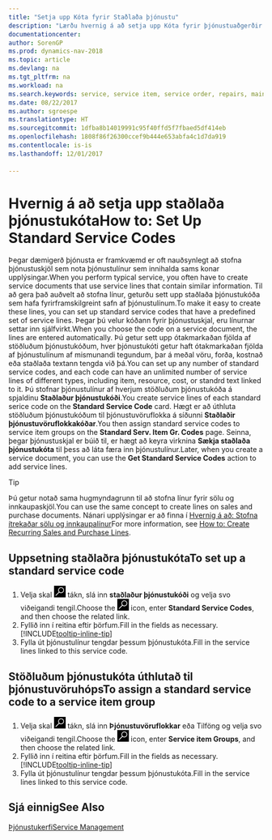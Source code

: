 ```yaml
---
title: "Setja upp Kóta fyrir Staðlaða þjónustu"
description: "Lærðu hvernig á að setja upp Kóta fyrir þjónustuaðgerðir sem þú framkvæmir oft."
documentationcenter: 
author: SorenGP
ms.prod: dynamics-nav-2018
ms.topic: article
ms.devlang: na
ms.tgt_pltfrm: na
ms.workload: na
ms.search.keywords: service, service item, service order, repairs, maintenance
ms.date: 08/22/2017
ms.author: sgroespe
ms.translationtype: HT
ms.sourcegitcommit: 1dfba8b14019991c95f40ffd5f7fbaed5df414eb
ms.openlocfilehash: 1808f86f26300ccef9b444e653abfa4c1d7da919
ms.contentlocale: is-is
ms.lasthandoff: 12/01/2017

---
```


# <a name="how-to-set-up-standard-service-codes"></a><span data-ttu-id="50314-103">Hvernig á að setja upp staðlaða þjónustukóta</span><span class="sxs-lookup"><span data-stu-id="50314-103">How to: Set Up Standard Service Codes</span></span>
<span data-ttu-id="50314-104">Þegar dæmigerð þjónusta er framkvæmd er oft nauðsynlegt að stofna þjónustuskjöl sem nota þjónustulínur sem innihalda sams konar upplýsingar.</span><span class="sxs-lookup"><span data-stu-id="50314-104">When you perform typical service, you often have to create service documents that use service lines that contain similar information.</span></span> <span data-ttu-id="50314-105">Til að gera það auðvelt að stofna línur, geturðu sett upp staðlaða þjónustukóða sem hafa fyrirframskilgreint safn af þjónustulínum.</span><span class="sxs-lookup"><span data-stu-id="50314-105">To make it easy to create these lines, you can set up standard service codes that have a predefined set of service lines.</span></span> <span data-ttu-id="50314-106">Þegar þú velur kóðann fyrir þjónustuskjal, eru línurnar settar inn sjálfvirkt.</span><span class="sxs-lookup"><span data-stu-id="50314-106">When you choose the code on a service document, the lines are entered automatically.</span></span> <span data-ttu-id="50314-107">Þú getur sett upp ótakmarkaðan fjölda af stöðluðum þjónustukóðum, hver þjónustukóti getur haft ótakmarkaðan fjölda af þjónustulínum af mismunandi tegundum, þar á meðal vöru, forða, kostnað eða staðlaða textann tengda við þá.</span><span class="sxs-lookup"><span data-stu-id="50314-107">You can set up any number of standard service codes, and each code can have an unlimited number of service lines of different types, including item, resource, cost, or standrd text linked to it.</span></span> <span data-ttu-id="50314-108">Þú stofnar þjónustulínur af hverjum stöðluðum þjónustukóða á spjaldinu **Staðlaður þjónustukóði**.</span><span class="sxs-lookup"><span data-stu-id="50314-108">You create service lines of each standard serice code on the **Standard Service Code** card.</span></span> <span data-ttu-id="50314-109">Hægt er að úthluta stöðluðum þjónustukóðum til þjónustuvöruflokka á síðunni **Staðlaðir þjónustuvöruflokkakóðar**.</span><span class="sxs-lookup"><span data-stu-id="50314-109">You then assign standard service codes to service item groups on the **Standard Serv. Item Gr. Codes** page.</span></span> <span data-ttu-id="50314-110">Seinna, þegar þjónustuskjal er búið til, er hægt að keyra virknina **Sækja staðlaða þjónustukóta** til þess að láta færa inn þjónustulínur.</span><span class="sxs-lookup"><span data-stu-id="50314-110">Later, when you create a service document, you can use the **Get Standard Service Codes** action to add service lines.</span></span>  
  
> [!Tip]
>  <span data-ttu-id="50314-111">Þú getur notað sama hugmyndagrunn til að stofna línur fyrir sölu og innkaupaskjöl.</span><span class="sxs-lookup"><span data-stu-id="50314-111">You can use the same concept to create lines on sales and purchase documents.</span></span> <span data-ttu-id="50314-112">Nánari upplýsingar er að finna í [Hvernig á að: Stofna ítrekaðar sölu og innkaupalínur](sales-how-work-standard-lines.md)</span><span class="sxs-lookup"><span data-stu-id="50314-112">For more information, see [How to: Create Recurring Sales and Purchase Lines](sales-how-work-standard-lines.md).</span></span>    
  
## <a name="to-set-up-a-standard-service-code"></a><span data-ttu-id="50314-113">Uppsetning staðlaðra þjónustukóta</span><span class="sxs-lookup"><span data-stu-id="50314-113">To set up a standard service code</span></span>    
1. <span data-ttu-id="50314-114">Velja skal ![Leit að síðu eða skýrslu](media/ui-search/search_small.png "Leit að síðu eða skýrslu táknið") tákn, slá inn **staðlaður þjónustukóði** og velja svo viðeigandi tengil.</span><span class="sxs-lookup"><span data-stu-id="50314-114">Choose the ![Search for Page or Report](media/ui-search/search_small.png "Search for Page or Report icon") icon, enter **Standard Service Codes**, and then choose the related link.</span></span>  
2. <span data-ttu-id="50314-115">Fyllið inn í reitina eftir þörfum.</span><span class="sxs-lookup"><span data-stu-id="50314-115">Fill in the fields as necessary.</span></span> [!INCLUDE[tooltip-inline-tip](includes/tooltip-inline-tip_md.md)]  
4. <span data-ttu-id="50314-116">Fylla út þjónustulínur tengdar þessum þjónustukóta.</span><span class="sxs-lookup"><span data-stu-id="50314-116">Fill in the service lines linked to this service code.</span></span>  

## <a name="to-assign-a-standard-service-code-to-a-service-item-group"></a><span data-ttu-id="50314-117">Stöðluðum þjónustukóta úthlutað til þjónustuvöruhóps</span><span class="sxs-lookup"><span data-stu-id="50314-117">To assign a standard service code to a service item group</span></span>
1. <span data-ttu-id="50314-118">Velja skal ![Leit að síðu eða skýrslu](media/ui-search/search_small.png "Leit að síðu eða skýrslu táknið") tákn, slá inn **Þjónustuvöruflokkar** eða Tilföng og velja svo viðeigandi tengil.</span><span class="sxs-lookup"><span data-stu-id="50314-118">Choose the ![Search for Page or Report](media/ui-search/search_small.png "Search for Page or Report icon") icon, enter **Service item Groups**, and then choose the related link.</span></span>  
2. <span data-ttu-id="50314-119">Fyllið inn í reitina eftir þörfum.</span><span class="sxs-lookup"><span data-stu-id="50314-119">Fill in the fields as necessary.</span></span> [!INCLUDE[tooltip-inline-tip](includes/tooltip-inline-tip_md.md)]
3. <span data-ttu-id="50314-120">Fylla út þjónustulínur tengdar þessum þjónustukóta.</span><span class="sxs-lookup"><span data-stu-id="50314-120">Fill in the service lines linked to this service code.</span></span>  

## <a name="see-also"></a><span data-ttu-id="50314-121">Sjá einnig</span><span class="sxs-lookup"><span data-stu-id="50314-121">See Also</span></span>
[<span data-ttu-id="50314-122">Þjónustukerfi</span><span class="sxs-lookup"><span data-stu-id="50314-122">Service Management</span></span>](service-service.md)
